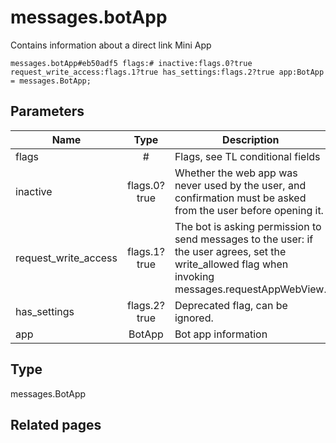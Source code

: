 # messages.botApp
Contains information about a direct link Mini App

```
messages.botApp#eb50adf5 flags:# inactive:flags.0?true request_write_access:flags.1?true has_settings:flags.2?true app:BotApp = messages.BotApp;
```

## Parameters
| Name | Type | Description |
| ---- | :----: | ----------- |
| flags | # | Flags, see TL conditional fields |
| inactive | flags.0?true | Whether the web app was never used by the user, and confirmation must be asked from the user before opening it. |
| request_write_access | flags.1?true | The bot is asking permission to send messages to the user: if the user agrees, set the write_allowed flag when invoking messages.requestAppWebView. |
| has_settings | flags.2?true | Deprecated flag, can be ignored. |
| app | BotApp | Bot app information |


## Type
messages.BotApp

## Related pages
